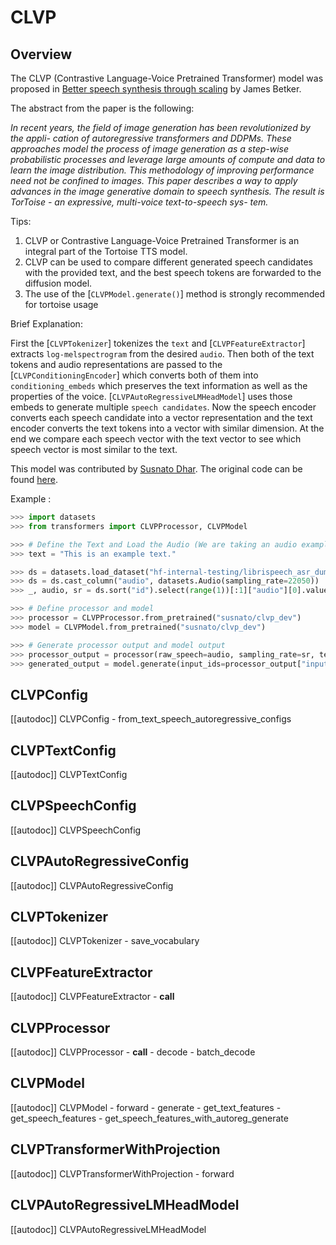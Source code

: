 <!--Copyright 2023 The HuggingFace Team. All rights reserved.

Licensed under the Apache License, Version 2.0 (the "License"); you may not use this file except in compliance with
the License. You may obtain a copy of the License at

http://www.apache.org/licenses/LICENSE-2.0

Unless required by applicable law or agreed to in writing, software distributed under the License is distributed on
an "AS IS" BASIS, WITHOUT WARRANTIES OR CONDITIONS OF ANY KIND, either express or implied. See the License for the
specific language governing permissions and limitations under the License.

⚠️ Note that this file is in Markdown but contain specific syntax for our doc-builder (similar to MDX) that may not be
rendered properly in your Markdown viewer.

-->

# CLVP

## Overview

The CLVP (Contrastive Language-Voice Pretrained Transformer) model was proposed in [Better speech synthesis through scaling](https://arxiv.org/abs/2305.07243) by James Betker.

The abstract from the paper is the following:

*In recent years, the field of image generation has been revolutionized by the appli-
cation of autoregressive transformers and DDPMs. These approaches model the
process of image generation as a step-wise probabilistic processes and leverage
large amounts of compute and data to learn the image distribution.
This methodology of improving performance need not be confined to images. This
paper describes a way to apply advances in the image generative domain to speech
synthesis. The result is TorToise - an expressive, multi-voice text-to-speech sys-
tem.*

Tips:

1. CLVP or Contrastive Language-Voice Pretrained Transformer is an integral part of the Tortoise TTS model.
2. CLVP can be used to compare different generated speech candidates with the provided text, and the best speech tokens are forwarded to the diffusion model.
3. The use of the [`CLVPModel.generate()`] method is strongly recommended for tortoise usage

Brief Explanation:

First the [`CLVPTokenizer`] tokenizes the `text` and [`CLVPFeatureExtractor`] extracts `log-melspectrogram` from the
desired `audio`. Then both of the text tokens and audio representations are passed to the [`CLVPConditioningEncoder`] 
which converts both of them into `conditioning_embeds` which preserves the text information as well as the properties 
of the voice. [`CLVPAutoRegressiveLMHeadModel`] uses those embeds to generate multiple `speech candidates`. 
Now the speech encoder converts each speech candidate into a vector representation and the text encoder converts the 
text tokens into a vector with similar dimension. At the end we compare each speech vector with the text vector to see
which speech vector is most similar to the text.


This model was contributed by [Susnato Dhar](https://huggingface.co/susnato).
The original code can be found [here](https://github.com/neonbjb/tortoise-tts).


Example :
```python
>>> import datasets
>>> from transformers import CLVPProcessor, CLVPModel

>>> # Define the Text and Load the Audio (We are taking an audio example from HuggingFace Hub using `datasets` library)
>>> text = "This is an example text."

>>> ds = datasets.load_dataset("hf-internal-testing/librispeech_asr_dummy", "clean", split="validation")
>>> ds = ds.cast_column("audio", datasets.Audio(sampling_rate=22050))
>>> _, audio, sr = ds.sort("id").select(range(1))[:1]["audio"][0].values()

>>> # Define processor and model
>>> processor = CLVPProcessor.from_pretrained("susnato/clvp_dev")
>>> model = CLVPModel.from_pretrained("susnato/clvp_dev")

>>> # Generate processor output and model output 
>>> processor_output = processor(raw_speech=audio, sampling_rate=sr, text=text, return_tensors="pt")
>>> generated_output = model.generate(input_ids=processor_output["input_ids"], input_features=processor_output["input_features"], num_beams=4, num_return_sequences=4)
```


## CLVPConfig

[[autodoc]] CLVPConfig
    - from_text_speech_autoregressive_configs

## CLVPTextConfig

[[autodoc]] CLVPTextConfig

## CLVPSpeechConfig

[[autodoc]] CLVPSpeechConfig

## CLVPAutoRegressiveConfig

[[autodoc]] CLVPAutoRegressiveConfig

## CLVPTokenizer

[[autodoc]] CLVPTokenizer
    - save_vocabulary

## CLVPFeatureExtractor

[[autodoc]] CLVPFeatureExtractor
    - __call__

## CLVPProcessor

[[autodoc]] CLVPProcessor
    - __call__
    - decode
    - batch_decode

## CLVPModel

[[autodoc]] CLVPModel
    - forward
    - generate
    - get_text_features
    - get_speech_features
    - get_speech_features_with_autoreg_generate

## CLVPTransformerWithProjection

[[autodoc]] CLVPTransformerWithProjection
    - forward

## CLVPAutoRegressiveLMHeadModel

[[autodoc]] CLVPAutoRegressiveLMHeadModel


